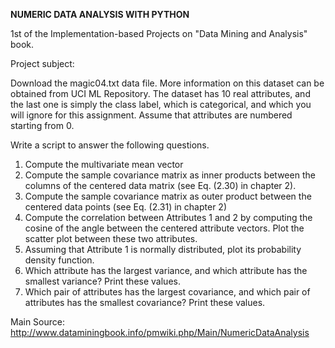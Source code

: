 <b>NUMERIC DATA ANALYSIS WITH PYTHON</b>

1st of the Implementation-based Projects on "Data Mining and Analysis" book.

Project subject:

Download the magic04.txt data file. More information on this dataset can be obtained from UCI ML Repository. The dataset has 10 real attributes, and the last one is simply the class label, which is categorical, and which you will ignore for this assignment. Assume that attributes are numbered starting from 0.

Write a script to answer the following questions.

1. Compute the multivariate mean vector
2. Compute the sample covariance matrix as inner products between the columns of the centered data      matrix (see Eq. (2.30) in chapter 2).
3. Compute the sample covariance matrix as outer product between the centered data points (see Eq.      (2.31) in chapter 2)
4. Compute the correlation between Attributes 1 and 2 by computing the cosine of the angle between the      centered attribute vectors. Plot the scatter plot between these two attributes.
5. Assuming that Attribute 1 is normally distributed, plot its probability density function.
6. Which attribute has the largest variance, and which attribute has the smallest variance? Print       these values.
7. Which pair of attributes has the largest covariance, and which pair of attributes has the smallest       covariance? Print these values. 

Main Source: http://www.dataminingbook.info/pmwiki.php/Main/NumericDataAnalysis 

